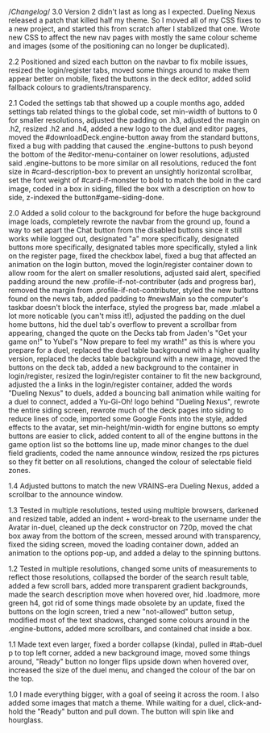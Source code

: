 /*Changelog*/
3.0 Version 2 didn't last as long as I expected. Dueling Nexus released a patch that killed half my theme. So I moved all of my CSS fixes to a new project, and started this from scratch after I stablized that one. Wrote new CSS to affect the new nav pages with mostly the same colour scheme and images (some of the positioning can no longer be duplicated).

2.2 Positioned and sized each button on the navbar to fix mobile issues, resized the login/register tabs, moved some things around to make them appear better on mobile, fixed the buttons in the deck editor, added solid fallback colours to gradients/transparency.

2.1 Coded the settings tab that showed up a couple months ago, added settings tab related things to the global code, set min-width of buttons to 0 for smaller resolutions, adjusted the padding on .h3, adjusted the margin on .h2, resized .h2 and .h4, added a new logo to the duel and editor pages, moved the #downloadDeck.engine-button away from the standard buttons, fixed a bug with padding that caused the .engine-buttons to push beyond the bottom of the #editor-menu-container on lower resolutions, adjusted said .engine-buttons to be more similar on all resolutions, reduced the font size in #card-description-box to prevent an unsightly horizontal scrollbar, set the font weight of #card-if-monster to bold to match the bold in the card image, coded in a box in siding, filled the box with a description on how to side, z-indexed the button#game-siding-done.

2.0 Added a solid colour to the background for before the huge background image loads, completely rewrote the navbar from the ground up, found a way to set apart the Chat button from the disabled buttons since it still works while logged out, designated "a" more specifically, designated buttons more specifically, designated tables more specifically, styled a link on the register page, fixed the checkbox label, fixed a bug that affected an animation on the login button, moved the login/register container down to allow room for the alert on smaller resolutions, adjusted said alert, specified padding around the new .profile-if-not-contributer (ads and progress bar), removed the margin from .profile-if-not-contributer, styled the new buttons found on the news tab, added padding to #newsMain so the computer's taskbar doesn't block the interface, styled the progress bar, made .mlabel a lot more noticable (you can't miss it!), adjusted the padding on the duel home buttons, hid the duel tab's overflow to prevent a scrollbar from appearing, changed the quote on the Decks tab from Jaden's "Get your game on!" to Yubel's "Now prepare to feel my wrath!" as this is where you prepare for a duel, replaced the duel table background with a higher quality version, replaced the decks table background with a new image, moved the buttons on the deck tab, added a new background to the container in login/register, resized the login/register container to fit the new background, adjusted the a links in the login/register container, added the words "Dueling Nexus" to duels, added a bouncing ball animation while waiting for a duel to connect, added a Yu-Gi-Oh! logo behind "Dueling Nexus", rewrote the entire siding screen, rewrote much of the deck pages into siding to reduce lines of code, imported some Google Fonts into the style, added effects to the avatar, set min-height/min-width for engine buttons so empty buttons are easier to click, added content to all of the engine buttons in the game option list so the bottoms line up, made minor changes to the duel field gradients, coded the name announce window, resized the rps pictures so they fit better on all resolutions, changed the colour of selectable field zones.

1.4 Adjusted buttons to match the new VRAINS-era Dueling Nexus, added a scrollbar to the announce window.

1.3 Tested in multiple resolutions, tested using multiple browsers, darkened and resized table, added an indent + word-break to the username under the Avatar in-duel, cleaned up the deck constructor on 720p, moved the chat box away from the bottom of the screen, messed around with transparency, fixed the siding screen, moved the loading container down, added an animation to the options pop-up, and added a delay to the spinning buttons.

1.2 Tested in multiple resolutions, changed some units of measurements to reflect those resolutions, collapsed the border of the search result table, added a few scroll bars, added more transparent gradient backgrounds, made the search description move when hovered over, hid .loadmore, more green h4, got rid of some things made obsolete by an update, fixed the buttons on the login screen, tried a new "not-allowed" button setup, modified most of the text shadows, changed some colours around in the .engine-buttons, added more scrollbars, and contained chat inside a box.

1.1 Made text even larger, fixed a border collapse (kinda), pulled in #tab-duel p to top left corner, added a new background image, moved some things around, "Ready" button no longer flips upside down when hovered over, increased the size of the duel menu, and changed the colour of the bar on the top.

1.0 I made everything bigger, with a goal of seeing it across the room. I also added some images that match a theme. While waiting for a duel, click-and-hold the "Ready" button and pull down. The button will spin like and hourglass.
